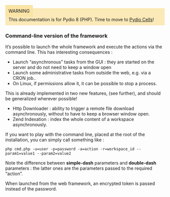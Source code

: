 <div style="background-color: #fbe9b7;font-size: 14px;">
<span style="background-color: #fae4a6;padding: 10px;">WARNING</span>
<span style="padding: 10px;display: inline-block;">This documentation is for Pydio 8 (PHP). Time to move to <a href="https://pydio.com/en/docs/administration-guides">Pydio Cells</a>!</span>
</div>

### Command-line version of the framework
It’s possible to launch the whole framework and execute the actions via the command line. This has interesting consequences :

+ Launch “asynchronous” tasks from the GUI : they are started on the server and do not need to keep a window open
+ Launch some administrative tasks from outside the web, e.g. via a CRON job..
+ On Linux, if permissions allow it, it can be possible to stop a process.

This is already implemented in two new features, (see further), and should be generalized wherever possible!

+ Http Downloader : ability to trigger a remote file download asynchronously, without to have to keep a browser window open.
+ Zend Indexation : index the whole content of a workspace asynchronously.

If you want to play with the command line, placed at the root of the installation, you can simply call something like :

    php cmd.php -u=user -p=password -a=action -r=workspace_id --param1=value1 --param2=value2

Note the difference between **simple-dash** parameters and **double-dash** parameters : the latter ones are the parameters passed to the required “action”.

When launched from the web framework, an encrypted token is passed instead of the password.
